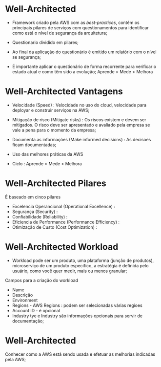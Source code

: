 # Well-Architected

* Framework criado pela AWS com as _best-practices_, contém os principais pilares de serviços com questionamentos para identificar como está o nível de segurança da arquitetura;

* Questionario dividido em pilares;

* Ao final da aplicação do questionário é emitido um relatório com o nível se segurança;

* É importante aplicar o questionário de forma recorrente para verificar o estado atual e como têm sido a evolução;
    Aprende > Mede > Melhora



# Well-Architected Vantagens

* Velocidade (Speed) : Velocidade no uso do cloud, velocidade para deployar e construir  serviços na AWS;

* Mitigação de risco (Mitigate risks) : Os riscos existem e devem ser mitigados. O risco deve ser apresentado e avaliado pela empresa se vale a pena para o momento da empresa;

* Documenta as informações (Make informed decisions) : As decisoes ficam documentadas;

* Uso das melhores práticas da AWS

* Ciclo : Aprende > Mede > Melhora


# Well-Architected Pilares
É baseado em cinco pilares

* Excelencia Operancional (Operational Excellence) : 
* Segurança (Security) :
* Confiabilidade (Reliability) : 
* Eficiencia de Performance (Performance Efficiency) : 
* Otimização de Custo (Cost Optimization) : 


# Well-Architected Workload

- Workload pode ser um produto, uma plataforma (junção de produtos), microserviço de um produto especifico, a estratégia é definida pelo usuário, como você quer medir, mais ou menos granular;

Campos para a criação do workload
- Name
- Descrição
- Environment
- Regions - AWS Regions : podem ser selecionadas várias regioes
- Account ID - é opcional
- Industry tye e Industry são informações opcionais para servir de documentação;


# Well-Architected 

Conhecer como a AWS está sendo usada e efetuar as melhorias indicadas  pela AWS;


